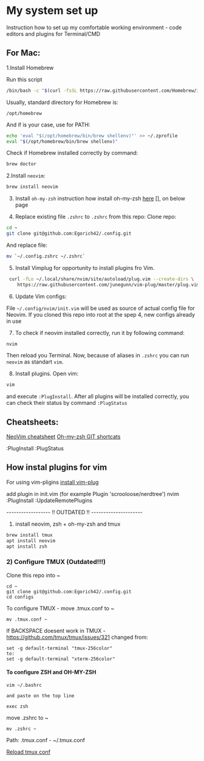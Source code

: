 # My system set up

Instruction how to set up my comfortable working environment - code editors and plugins for Terminal/CMD

## For Mac:
1.Install Homebrew

Run this script 
```bash
/bin/bash -c "$(curl -fsSL https://raw.githubusercontent.com/Homebrew/install/HEAD/install.sh)"
```

Usually, standard directory for Homebrew is:

```
/opt/homebrew
```

And if is your case, use for PATH:

```bash
echo 'eval "$(/opt/homebrew/bin/brew shellenv)"' >> ~/.zprofile
eval "$(/opt/homebrew/bin/brew shellenv)"
```

Check if Homebrew installed correctly by command:
```bash
brew doctor
```

2.Install `neovim`:
```bash
brew install neovim 
```

3. Install `oh-my-zsh`
instruction how install oh-my-zsh [here](https://ohmyz.sh/) [], on below page

4. Replace existing file `.zshrc` to `.zshrc` from this repo:
Clone repo:
```bash
cd ~
git clone git@github.com:Egorich42/.config.git
```

And replace file:

```bash
mv `~/.config.zshrc ~/.zshrc`
```

5. Install Vimplug for opportunity to install plugins fro Vim.
```bash
 curl -fLo ~/.local/share/nvim/site/autoload/plug.vim --create-dirs \
    https://raw.githubusercontent.com/junegunn/vim-plug/master/plug.vim
```

6. Update Vim configs:

File `~/.config/nvim/init.vim` will be used as source of actual config file for Neovim. If you cloned this repo into root at the spep 4, new configs already in use

7.  To check if neovim installed correctly, run it by following command:
 
```bash
nvim
```

Then reload you Terminal. Now, because of aliases in `.zshrc` you can run `neovim` as standart `vim`.

8. Install plugins. Open vim:
```bash
vim
```
and execute `:PlugInstall`. After all plugins will be installed correctly, you can check their status by command `:PlugStatus`


## Cheatsheets:

[NeoVim cheatsheet](https://www.shortcutfoo.com/app/dojos/neovim/cheatsheet)
[Oh-my-zsh GIT shortcats](https://kapeli.com/cheat_sheets/Oh-My-Zsh_Git.docset/Contents/Resources/Documents/index)

:PlugInstall
:PlugStatus

## How instal plugins for vim

For using vim-pligins [install vim-plug](https://github.com/junegunn/vim-plug#installation)

add plugin in init.vim (for example Plugin 'scrooloose/nerdtree')
nvim
:PlugInstall
:UpdateRemotePlugins

------------------ !! OUTDATED !! ---------------------




1. install neovim, zsh + oh-my-zsh and tmux
```bash
brew install tmux 
apt install neovim 
apt install zsh 
```



### 2) Configure TMUX (Outdated!!!)

Clone this repo into ~
```
cd ~
git clone git@github.com:Egorich42/.config.git
cd configs
```

To configure TMUX - move .tmux.conf to ~
```
mv .tmux.conf ~
```

If BACKSPACE doesent work in TMUX - https://github.com/tmux/tmux/issues/321
changed from:
```
set -g default-terminal "tmux-256color"
to:
set -g default-terminal "xterm-256color"
```

#### To configure ZSH and OH-MY-ZSH
```
vim ~/.bashrc

and paste on the top line

exec zsh
```

move .zshrc to ~
```
mv .zshrc ~
```

Path:
.tmux.conf - ~/.tmux.conf

[Reload tmux conf](https://blog.sanctum.geek.nz/reloading-tmux-config/)


